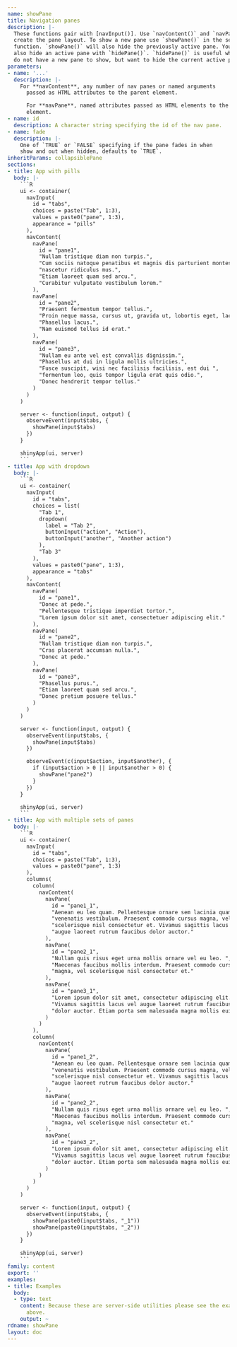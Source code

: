 ```yaml
---
name: showPane
title: Navigation panes
description: |-
  These functions pair with [navInput()]. Use `navContent()` and `navPane()` to
  create the pane layout. To show a new pane use `showPane()` in the server
  function. `showPane()` will also hide the previously active pane. You can
  also hide an active pane with `hidePane()`. `hidePane()` is useful when you
  do not have a new pane to show, but want to hide the current active pane.
parameters:
- name: '...'
  description: |-
    For **navContent**, any number of nav panes or named arguments
      passed as HTML attributes to the parent element.

      For **navPane**, named attributes passed as HTML elements to the parent
      element.
- name: id
  description: A character string specifying the id of the nav pane.
- name: fade
  description: |-
    One of `TRUE` or `FALSE` specifying if the pane fades in when
    show and out when hidden, defaults to `TRUE`.
inheritParams: collapsiblePane
sections:
- title: App with pills
  body: |-
    ```R
    ui <- container(
      navInput(
        id = "tabs",
        choices = paste("Tab", 1:3),
        values = paste0("pane", 1:3),
        appearance = "pills"
      ),
      navContent(
        navPane(
          id = "pane1",
          "Nullam tristique diam non turpis.",
          "Cum sociis natoque penatibus et magnis dis parturient montes, ",
          "nascetur ridiculus mus.",
          "Etiam laoreet quam sed arcu.",
          "Curabitur vulputate vestibulum lorem."
        ),
        navPane(
          id = "pane2",
          "Praesent fermentum tempor tellus.",
          "Proin neque massa, cursus ut, gravida ut, lobortis eget, lacus.",
          "Phasellus lacus.",
          "Nam euismod tellus id erat."
        ),
        navPane(
          id = "pane3",
          "Nullam eu ante vel est convallis dignissim.",
          "Phasellus at dui in ligula mollis ultricies.",
          "Fusce suscipit, wisi nec facilisis facilisis, est dui ",
          "fermentum leo, quis tempor ligula erat quis odio.",
          "Donec hendrerit tempor tellus."
        )
      )
    )

    server <- function(input, output) {
      observeEvent(input$tabs, {
        showPane(input$tabs)
      })
    }

    shinyApp(ui, server)
    ```
- title: App with dropdown
  body: |-
    ```R
    ui <- container(
      navInput(
        id = "tabs",
        choices = list(
          "Tab 1",
          dropdown(
            label = "Tab 2",
            buttonInput("action", "Action"),
            buttonInput("another", "Another action")
          ),
          "Tab 3"
        ),
        values = paste0("pane", 1:3),
        appearance = "tabs"
      ),
      navContent(
        navPane(
          id = "pane1",
          "Donec at pede.",
          "Pellentesque tristique imperdiet tortor.",
          "Lorem ipsum dolor sit amet, consectetuer adipiscing elit."
        ),
        navPane(
          id = "pane2",
          "Nullam tristique diam non turpis.",
          "Cras placerat accumsan nulla.",
          "Donec at pede."
        ),
        navPane(
          id = "pane3",
          "Phasellus purus.",
          "Etiam laoreet quam sed arcu.",
          "Donec pretium posuere tellus."
        )
      )
    )

    server <- function(input, output) {
      observeEvent(input$tabs, {
        showPane(input$tabs)
      })

      observeEvent(c(input$action, input$another), {
        if (input$action > 0 || input$another > 0) {
          showPane("pane2")
        }
      })
    }

    shinyApp(ui, server)
    ```
- title: App with multiple sets of panes
  body: |-
    ```R
    ui <- container(
      navInput(
        id = "tabs",
        choices = paste("Tab", 1:3),
        values = paste0("pane", 1:3)
      ),
      columns(
        column(
          navContent(
            navPane(
              id = "pane1_1",
              "Aenean eu leo quam. Pellentesque ornare sem lacinia quam ",
              "venenatis vestibulum. Praesent commodo cursus magna, vel ",
              "scelerisque nisl consectetur et. Vivamus sagittis lacus vel ",
              "augue laoreet rutrum faucibus dolor auctor."
            ),
            navPane(
              id = "pane2_1",
              "Nullam quis risus eget urna mollis ornare vel eu leo. ",
              "Maecenas faucibus mollis interdum. Praesent commodo cursus ",
              "magna, vel scelerisque nisl consectetur et."
            ),
            navPane(
              id = "pane3_1",
              "Lorem ipsum dolor sit amet, consectetur adipiscing elit. ",
              "Vivamus sagittis lacus vel augue laoreet rutrum faucibus ",
              "dolor auctor. Etiam porta sem malesuada magna mollis euismod."
            )
          )
        ),
        column(
          navContent(
            navPane(
              id = "pane1_2",
              "Aenean eu leo quam. Pellentesque ornare sem lacinia quam ",
              "venenatis vestibulum. Praesent commodo cursus magna, vel ",
              "scelerisque nisl consectetur et. Vivamus sagittis lacus vel ",
              "augue laoreet rutrum faucibus dolor auctor."
            ),
            navPane(
              id = "pane2_2",
              "Nullam quis risus eget urna mollis ornare vel eu leo. ",
              "Maecenas faucibus mollis interdum. Praesent commodo cursus ",
              "magna, vel scelerisque nisl consectetur et."
            ),
            navPane(
              id = "pane3_2",
              "Lorem ipsum dolor sit amet, consectetur adipiscing elit. ",
              "Vivamus sagittis lacus vel augue laoreet rutrum faucibus ",
              "dolor auctor. Etiam porta sem malesuada magna mollis euismod."
            )
          )
        )
      )
    )

    server <- function(input, output) {
      observeEvent(input$tabs, {
        showPane(paste0(input$tabs, "_1"))
        showPane(paste0(input$tabs, "_2"))
      })
    }

    shinyApp(ui, server)
    ```
family: content
export: ''
examples:
- title: Examples
  body:
  - type: text
    content: Because these are server-side utilities please see the example applications
      above.
    output: ~
rdname: showPane
layout: doc
---
```

